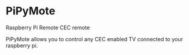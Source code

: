 # PiPyMote
Raspberry Pi Remote CEC remote

PiPyMote allows you to control any CEC enabled TV connected to your raspberry pi. 



